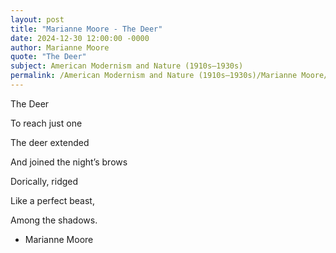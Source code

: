 ```yaml
---
layout: post
title: "Marianne Moore - The Deer"
date: 2024-12-30 12:00:00 -0000
author: Marianne Moore
quote: "The Deer"
subject: American Modernism and Nature (1910s–1930s)
permalink: /American Modernism and Nature (1910s–1930s)/Marianne Moore/Marianne Moore - The Deer
---
```


The Deer

To reach just one

   The deer extended

And joined the night’s brows

Dorically, ridged

   Like a perfect beast,

Among the shadows.


- Marianne Moore
